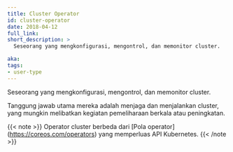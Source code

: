 ```yaml
---
title: Cluster Operator
id: cluster-operator
date: 2018-04-12
full_link:
short_description: >
  Seseorang yang mengkonfigurasi, mengontrol, dan memonitor cluster.

aka:
tags:
- user-type
---
```

  Seseorang yang mengkonfigurasi, mengontrol, dan memonitor cluster.

<!--more-->


Tanggung jawab utama mereka adalah menjaga dan menjalankan cluster, yang mungkin melibatkan kegiatan pemeliharaan berkala atau peningkatan. <br>

{{< note >}}
Operator cluster berbeda dari [Pola operator] (https://coreos.com/operators) yang memperluas API Kubernetes.
{{< /note >}}

